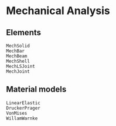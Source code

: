 
# Mechanical Analysis

## Elements

```@docs
MechSolid
MechBar
MechBeam
MechShell
MechLSJoint
MechJoint
```

## Material models

```@docs
LinearElastic
DruckerPrager
VonMises
WillamWarnke
```
